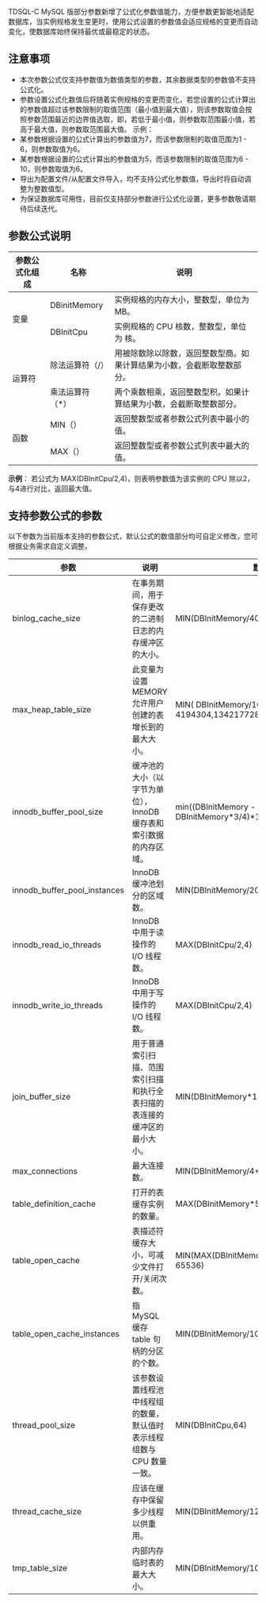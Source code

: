 TDSQL-C MySQL 版部分参数新增了公式化参数值能力，方便参数更智能地适配数据库，当实例规格发生变更时，使用公式设置的参数值会适应规格的变更而自动变化，使数据库始终保持最优或最稳定的状态。

## 注意事项
- 本次参数公式仅支持参数值为数值类型的参数，其余数据类型的参数值不支持公式化。
- 参数设置公式化数值后将随着实例规格的变更而变化，若您设置的公式计算出的参数值超过该参数限制的取值范围（最小值到最大值），则该参数取值会按照参数范围最近的边界值选取，即，若低于最小值，则参数取范围最小值，若高于最大值，则参数取范围最大值。
 示例：
 - 某参数根据设置的公式计算出的参数值为7，而该参数限制的取值范围为1 - 6，则参数取值为6。
 - 某参数根据设置的公式计算出的参数值为5，而该参数限制的取值范围为6 - 10，则参数取值为6。
- 导出为配置文件/从配置文件导入，均不支持公式化参数值，导出时将自动调整为整数值型。
- 为保证数据库可用性，目前仅支持部分参数进行公式化设置，更多参数敬请期待后续迭代。

## 参数公式说明
<table>
<thead><tr><th>参数公式化组成</th><th>名称</th><th>说明</th></tr></thead>
<tbody>
<tr>
<td rowspan="2">变量</td>
<td>DBinitMemory</td><td>实例规格的内存大小，整数型，单位为 MB。</td></tr>	
<td>DBInitCpu</td><td>实例规格的 CPU 核数，整数型，单位为 核。</td></tr>	
<tr>
<td rowspan="2">运算符</td>
<td>除法运算符（/）</td><td>用被除数除以除数，返回整数型商。如果计算结果为小数，会截断取整数部分。</td></tr>	
<td>乘法运算符（*）</td><td>两个乘数相乘，返回整数型积。如果计算结果为小数，会截断取整数部分。</td></tr>	
<tr>
<td rowspan="2">函数</td>
<td>MIN（）</td><td>返回整数型或者参数公式列表中最小的值。</td></tr>	
<td>MAX（）</td><td>返回整数型或者参数公式列表中最大的值。</td></tr>
</tbody></table>

**示例**：
若公式为 MAX(DBInitCpu/2,4)，则表明参数值为该实例的 CPU 除以2，与4进行对比，返回最大值。

## 支持参数公式的参数
以下参数为当前版本支持的参数公式，默认公式的数值部分均可自定义修改，您可根据业务需求自定义调整。

<table>
<thead><tr><th>参数</th><th>说明</th><th>默认公式</th></tr></thead>
<tbody>
<tr>
<td>binlog_cache_size</td><td>在事务期间，用于保存更改的二进制日志的内存缓冲区的大小。</td><td>MIN(DBInitMemory/4000 * 32768,2097152)</td></tr>	
<td>max_heap_table_size</td><td>此变量为设置 MEMORY 允许用户创建的表增长到的最大大小。
</td><td>MIN( DBInitMemory/1000 * 4194304,134217728)</td></tr>
<td>innodb_buffer_pool_size</td><td>缓冲池的大小（以字节为单位），InnoDB 缓存表和索引数据的内存区域。</td><td>min((DBInitMemory - 500), DBInitMemory*3/4)*1000000</td></tr>
<td>innodb_buffer_pool_instances</td><td>InnoDB 缓冲池划分的区域数。</td><td>MIN(DBInitMemory/2000,16)</td></tr>
<td>innodb_read_io_threads</td><td>InnoDB 中用于读操作的 I/O 线程数。</td><td>MAX(DBInitCpu/2,4)</td></tr>
<td>innodb_write_io_threads</td><td>InnoDB 中用于写操作的 I/O 线程数。</td><td>MAX(DBInitCpu/2,4)</td></tr>
<td>join_buffer_size</td><td>用于普通索引扫描、范围索引扫描和执行全表扫描的表连接的缓冲区的最小大小。</td><td>MIN(DBInitMemory*128,262144)</td></tr>
<td>max_connections</td><td>最大连接数。</td><td>MIN(DBInitMemory/4+500,100000)</td></tr>
<td>table_definition_cache</td><td>打开的表缓存实例的数量。</td><td>MAX(DBInitMemory*512/1000,2048)</td></tr>
<td>table_open_cache</td><td>表描述符缓存大小，可减少文件打开/关闭次数。</td><td>MIN(MAX(DBInitMemory*512/1000,2048), 65536)</td></tr>
<td>table_open_cache_instances</td><td>指 MySQL 缓存 table 句柄的分区的个数。</td><td>MIN(DBInitMemory/1000,16)</td></tr>
<td>thread_pool_size</td><td>该参数设置线程池中线程组的数量，默认值时表示线程组数与 CPU 数量一致。</td><td>MIN(DBInitCpu,64)</td></tr>
<td>thread_cache_size</td><td>应该在缓存中保留多少线程以供重用。</td><td>MIN(DBInitMemory/125+8,512)</td></tr>
<td>tmp_table_size</td><td>内部内存临时表的最大大小。</td><td>MIN(DBInitMemory/1000*4194304,134217728)</td></tr>
</tbody></table>


